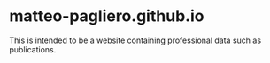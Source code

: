 # matteo-pagliero.github.io
This is intended to be a website containing professional data such as publications.
